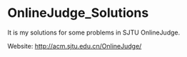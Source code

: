 # OnlineJudge_Solutions

It is my solutions for some problems in SJTU OnlineJudge.

Website: http://acm.sjtu.edu.cn/OnlineJudge/
